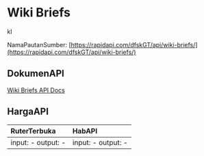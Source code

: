 # Wiki Briefs

kl

NamaPautanSumber: [https://rapidapi.com/dfskGT/api/wiki-briefs/](https://rapidapi.com/dfskGT/api/wiki-briefs/)

## DokumenAPI

[Wiki Briefs API Docs](../apis/kl/Wiki_Briefs.md)

## HargaAPI

| RuterTerbuka | HabAPI |
|:---|:---|
| input: - output: - | input: - output: - |
